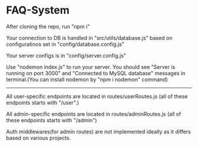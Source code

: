 # FAQ-System
After cloning the repo, run "npm i"

Your connection to DB is handled in "src/utils/database.js" based on configuratinos set in "config/database.config.js"

Your server configs is in "config/server.config.js"

Use "nodemon index.js" to run your server. You should see "Server is running on port 3000" and "Connected to MySQL database" messages in terminal.(You can install nodemon by "npm i nodemon" command)

---------------------------------

All user-specific endpoints are located in routes/userRoutes.js (all of these endpoints starts with "/user".)

All admin-specific endpoints are located in routes/adminRoutes.js (all of these endpoints starts with "/admin")

Auth middlewares(for admin routes) are not implemented ideally as it differs based on various projects.
